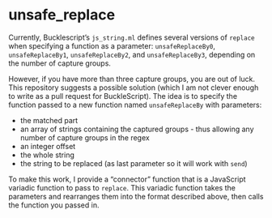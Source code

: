 # unsafe_replace

Currently, Bucklescript’s `js_string.ml` defines several versions of `replace` when specifying a function as a parameter: `unsafeReplaceBy0`, `unsafeReplaceBy1`, `unsafeReplaceBy2`, and `unsafeReplaceBy3`, depending on the number of capture groups.

However, if you have more than three capture groups, you are out of luck. This repository suggests a possible solution (which I am not clever enough to write as a pull request for BuckleScript). The idea is to specify the function passed
to a new function named `unsafeReplaceBy` with parameters:

* the matched part
* an array of strings containing the captured groups - thus allowing any number of capture groups in the regex
* an integer offset
* the whole string
* the string to be replaced (as last parameter so it will work with `send`)

To make this work, I provide a “connector” function that is a JavaScript variadic function to pass to `replace`. This variadic function takes the parameters and rearranges them into the format described above, then calls the function you passed in.
